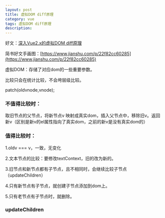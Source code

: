 ```yaml
---
layout: post
title: 虚拟DOM diff原理
category: vue
tags: 虚拟DOM diff原理
description: 
---
```




好文：[深入Vue2.x的虚拟DOM diff原理](https://blog.csdn.net/m6i37jk/article/details/78140159)

简书好文手画图：[https://www.jianshu.com/p/22f82cc60285](https://www.jianshu.com/p/22f82cc60285)

虚拟DOM：存储了对应dom的一些重要参数。

比较只会在统计比较，不会垮层级比较。

patch(oldvnode,vnode);

### 不值得比较时：

取旧节点的父节点，将新节点v 映射成真实dom，插入父节点中，移除旧v。返回新v（区别是新v的el属性指向了真实dom，之前的新v是没有真实dom的）

### 值得比较时：
1.oldv === v，一致，无变化

2.文本节点的比较：要修改textContext，旧的改为新的。

3.旧节点和新节点都有子节点，且不相同时，会继续比较子节点（updateChildren）

4.只有新节点有子节点，就创建子节点添加到dom上。

5.只有老节点有子节点时，就删除。

### updateChildren
